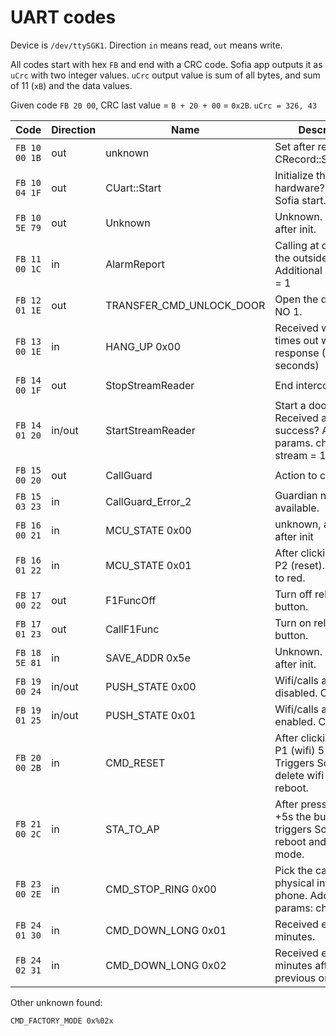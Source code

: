 # UART codes

Device is `/dev/ttySGK1`.
Direction `in` means read, `out` means write.

All codes start with hex `FB` and end with a CRC code. Sofia app outputs it as `uCrc` with two integer values.
`uCrc` output value is sum of all bytes, and sum of 11 (`xB`) and the data values.

Given code `FB 20 00`, CRC last value = `B + 20 + 00` = `0x2B`.
`uCrc = 326, 43`

| Code | Direction | Name | Description |
|------|-----------|------|-------------|
| `FB 10 00 1B` | out | unknown | Set after rebooting - CRecord::SetMode(2) |
| `FB 10 04 1F` | out | CUart::Start | Initialize the hardware? Run at Sofia start. |
| `FB 10 5E 79` | out | Unknown | Unknown. Appears after init. |
| `FB 11 00 1C` | in | AlarmReport | Calling at door from the outside. Additional params: ch = 1 |
| `FB 12 01 1E` | out | TRANSFER_CMD_UNLOCK_DOOR | Open the door, relay NO 1. |
| `FB 13 00 1E` | in | HANG_UP 0x00 | Received when door times out without response (30 seconds) |
| `FB 14 00 1F` | out | StopStreamReader | End intercom call. |
| `FB 14 01 20` | in/out | StartStreamReader | Start a door call. Received after call, success? Additional params. chn = 1, stream = 1 |
| `FB 15 00 20` | out | CallGuard | Action to call guard. |
| `FB 15 03 23` | in | CallGuard_Error_2 | Guardian not available. |
| `FB 16 00 21` | in | MCU_STATE 0x00 | unknown, appears after init |
| `FB 16 01 22` | in | MCU_STATE 0x01 | After clicking button P2 (reset). LED blinks to red. |
| `FB 17 00 22` | out | F1FuncOff | Turn off relay F1 button. |
| `FB 17 01 23` | out | CallF1Func | Turn on relay F1 button. |
| `FB 18 5E 81` | in | SAVE_ADDR 0x5e | Unknown. Appears after init. |
| `FB 19 00 24` | in/out | PUSH_STATE 0x00 | Wifi/calls are disabled. Can be set. |
| `FB 19 01 25` | in/out | PUSH_STATE 0x01 | Wifi/calls are enabled. Can be set. |
| `FB 20 00 2B` | in | CMD_RESET | After clicking button P1 (wifi) 5 times. Triggers Sofia to delete wifi and reboot. |
| `FB 21 00 2C` | in | STA_TO_AP | After pressing for +5s the button, triggers Sofia to reboot and start in AP mode. |
| `FB 23 00 2E` | in | CMD_STOP_RING 0x00 | Pick the call from physical intercom phone. Additional params: ch = 1 |
| `FB 24 01 30` | in | CMD_DOWN_LONG 0x01 | Received every 5 minutes. |
| `FB 24 02 31` | in | CMD_DOWN_LONG 0x02 | Received every 5 minutes after previous one. |

Other unknown found:

```
CMD_FACTORY_MODE 0x%02x
```
